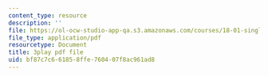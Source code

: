```yaml
---
content_type: resource
description: ''
file: https://ol-ocw-studio-app-qa.s3.amazonaws.com/courses/18-01-single-variable-calculus-fall-2006/bf87c7c661858ffe760407f8ac961ad8_4Q37iOyBq44.pdf
file_type: application/pdf
resourcetype: Document
title: 3play pdf file
uid: bf87c7c6-6185-8ffe-7604-07f8ac961ad8
---
```

